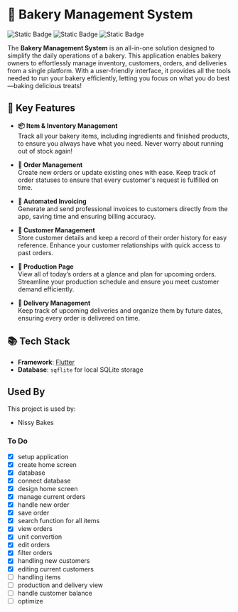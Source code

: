 # 🍞 Bakery Management System

![Static Badge](https://img.shields.io/badge/flutter-blue)
![Static Badge](https://img.shields.io/badge/sqflite-green)
![Static Badge](https://img.shields.io/badge/version-1.0-red)

The **Bakery Management System** is an all-in-one solution designed to simplify the daily operations of a bakery. This application enables bakery owners to effortlessly manage inventory, customers, orders, and deliveries from a single platform. With a user-friendly interface, it provides all the tools needed to run your bakery efficiently, letting you focus on what you do best—baking delicious treats!

## 🌟 Key Features

- **📦 Item & Inventory Management**  
  Track all your bakery items, including ingredients and finished products, to ensure you always have what you need. Never worry about running out of stock again!

- **📝 Order Management**  
  Create new orders or update existing ones with ease. Keep track of order statuses to ensure that every customer's request is fulfilled on time.

- **📧 Automated Invoicing**  
  Generate and send professional invoices to customers directly from the app, saving time and ensuring billing accuracy.

- **👥 Customer Management**  
  Store customer details and keep a record of their order history for easy reference. Enhance your customer relationships with quick access to past orders.

- **📅 Production Page**  
  View all of today’s orders at a glance and plan for upcoming orders. Streamline your production schedule and ensure you meet customer demand efficiently.

- **🚚 Delivery Management**  
  Keep track of upcoming deliveries and organize them by future dates, ensuring every order is delivered on time.

## 📚 Tech Stack

*   **Framework**: [Flutter](https://flutter.dev/)
*   **Database**: `sqflite` for local SQLite storage

## Used By

This project is used by:

- Nissy Bakes



### To Do

- [x] setup application
- [x] create home screen
- [x] database
- [x] connect database
- [x] design home screen 
- [x] manage current orders
- [x] handle new order 
- [x] save order
- [x] search function for all items
- [x] view orders
- [x] unit convertion
- [x] edit orders
- [x] filter orders
- [x] handling new customers
- [x] editing current customers
- [ ] handling items
- [ ] production and delivery view
- [ ] handle customer balance
- [ ] optimize
